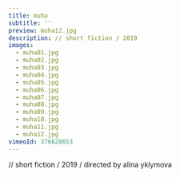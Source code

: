 ```yaml
---
title: muha
subtitle: ''
preview: muha12.jpg
description: // short fiction / 2019
images:
  - muha01.jpg
  - muha02.jpg
  - muha03.jpg
  - muha04.jpg
  - muha05.jpg
  - muha06.jpg
  - muha07.jpg
  - muha08.jpg
  - muha09.jpg
  - muha10.jpg
  - muha11.jpg
  - muha12.jpg
vimeoId: 376628653
---
```


// short fiction / 2019
/ directed by alina yklymova
